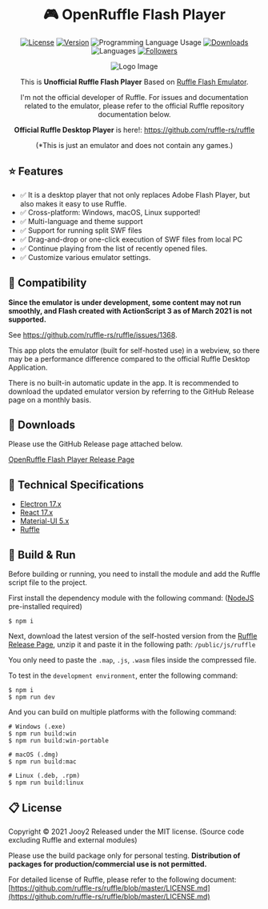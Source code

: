 <div align="center">

# 🎮 OpenRuffle Flash Player
[![License](https://img.shields.io/badge/license-MIT-blue.svg)](https://github.com/jooy2/open-ruffle-player/blob/master/LICENSE)
[![Version](https://img.shields.io/github/package-json/v/jooy2/open-ruffle-player)](https://github.com/jooy2/open-ruffle-player/tags)
![Programming Language Usage](https://img.shields.io/github/languages/top/jooy2/open-ruffle-player)
[![Downloads](https://img.shields.io/github/downloads/jooy2/open-ruffle-player/total)](https://github.com/jooy2/open-ruffle-player/releases)
![Languages](https://img.shields.io/github/languages/count/jooy2/open-ruffle-player)
[![Followers](https://img.shields.io/github/followers/jooy2?style=social)](https://github.com/jooy2)

![Logo Image](https://user-images.githubusercontent.com/48266008/112129289-9b6b6380-8c0a-11eb-9b1a-759ffbd10ffc.png)

This is **Unofficial Ruffle Flash Player** Based on [Ruffle Flash Emulator](https://ruffle.rs).

I'm not the official developer of Ruffle. For issues and documentation related to the emulator, please refer to the official Ruffle repository documentation below.

**Official Ruffle Desktop Player** is here!: https://github.com/ruffle-rs/ruffle

(*This is just an emulator and does not contain any games.)

</div>

## ⭐ Features
 - ✅ It is a desktop player that not only replaces Adobe Flash Player, but also makes it easy to use Ruffle.
 - ✅ Cross-platform: Windows, macOS, Linux supported!
 - ✅ Multi-language and theme support
 - ✅ Support for running split SWF files
 - ✅ Drag-and-drop or one-click execution of SWF files from local PC
 - ✅ Continue playing from the list of recently opened files.
 - ✅ Customize various emulator settings.

## 📢 Compatibility
**Since the emulator is under development, some content may not run smoothly, and Flash created with ActionScript 3 as of March 2021 is not supported.**

See https://github.com/ruffle-rs/ruffle/issues/1368.

This app plots the emulator (built for self-hosted use) in a webview, so there may be a performance difference compared to the official Ruffle Desktop Application.

There is no built-in automatic update in the app. It is recommended to download the updated emulator version by referring to the GitHub Release page on a monthly basis.

## 💾 Downloads
Please use the GitHub Release page attached below.

[OpenRuffle Flash Player Release Page](https://github.com/jooy2/open-ruffle-player/releases)

## 🔧 Technical Specifications
 - [Electron 17.x](https://www.electronjs.org/)
 - [React 17.x](https://reactjs.org/)
 - [Material-UI 5.x](https://mui.com/)
 - [Ruffle](https://ruffle.rs/)

## 🔨 Build & Run
Before building or running, you need to install the module and add the Ruffle script file to the project.

First install the dependency module with the following command: ([NodeJS](https://nodejs.org) pre-installed required)
```shell
$ npm i
```

Next, download the latest version of the self-hosted version from the [Ruffle Release Page](https://github.com/ruffle-rs/ruffle/releases), unzip it and paste it in the following path: `/public/js/ruffle`

You only need to paste the `.map`, `.js`, `.wasm` files inside the compressed file.

To test in the `development environment`, enter the following command:
```shell
$ npm i
$ npm run dev
```

And you can build on multiple platforms with the following command:
```shell
# Windows (.exe)
$ npm run build:win
$ npm run build:win-portable

# macOS (.dmg)
$ npm run build:mac

# Linux (.deb, .rpm)
$ npm run build:linux
```

## 📋 License
Copyright © 2021 Jooy2 Released under the MIT license. (Source code excluding Ruffle and external modules)

Please use the build package only for personal testing. **Distribution of packages for production/commercial use is not permitted.**

For detailed license of Ruffle, please refer to the following document: [https://github.com/ruffle-rs/ruffle/blob/master/LICENSE.md](https://github.com/ruffle-rs/ruffle/blob/master/LICENSE.md)
